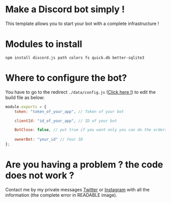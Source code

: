 # Make a Discord bot simply !
This template allows you to start your bot with a complete infrastructure !

# Modules to install
```
npm install discord.js path colors fs quick.db better-sqlite3
```

# Where to configure the bot?
You have to go to the redirect `./data/config.js` (<a href="https://github.com/Cut0x/start-discord-bot/blob/main/data/config.js">Click here !</a>) to edit the build file as below:
```js
module.exports = {
    token: "token_of_your_app", // Token of your bot

    clientId: "id_of_your_app", // ID of your bot

    BotClose: false, // put true if you want only you can do the orders
    
    ownerBot: "your_id" // Your ID
};
```

# Are you having a problem ? the code does not work ?
Contact me by my private messages <a href="https://twitter.com/Cut0x_">Twitter</a> or <a href="https://instagram.com/valloic_">Instagram</a> with all the information (the complete error in READABLE image).
